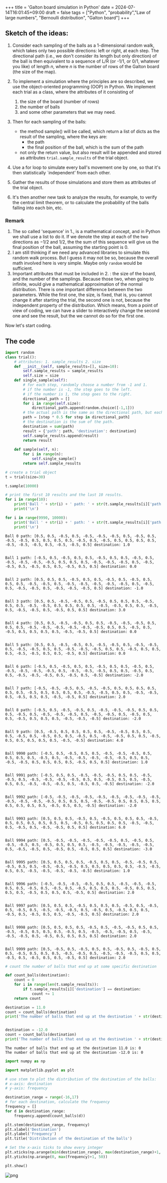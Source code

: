 +++
title = 'Galton board simulation in Python'
date = 2024-07-14T16:01:45+09:00
draft = false
tags = ["Python", "probability","Law of large numbers", "Bernoulli distribution", "Galton board"]
+++

## Sketch of the ideas:

1. Consider each sampling of the balls as a 1-dimensional random walk, which takes only two possible directions: left or right, at each step. The directional path (i.e., we don't consider its length but only direction) of the ball is then equivalent to a sequence of L/R (or -1/1, or 0/1, whatever you like) of length $n$, where $n$ is the number of rows of the Galton board (the size of the map).
2. To implement a simulation where the principles are so described, we use the object-oriented programming (OOP) in Python. We implement each trial as a class, where the attributes of it consisting of 
   1. the size of the board (number of rows)
   2. the number of balls
   3. and some other parameters that we may need.
   
3. Then for each sampling of the balls:
   - the method sample() will be called, which return a list of dicts as the result of the sampling, where the keys are:
     - the path
     - the final position of the ball, which is the sum of the path
   - not only the return value, but also result will be appended and stored as attributes `trial.sample_results` of the trial object.
4. Use a for loop to simulate every ball's movement one by one, so that it's then statistically `independent' from each other.
5. Gather the results of those simulations and store them as attributes of the trial object.
6. It's then another new task to analyze the results, for example, to verify the central limit theorem, or to calculate the probability of the balls falling into each bin, etc.

### Remark

1. The so called 'sequence' in 1., is a mathematical concept, and in Python we shall use a list to do it. If we denote the step at each of the two directions as $-1/2$ and $1/2$, the the sum of this sequence will give us the final position of the ball, assuming the starting point is $0$.
1. I am still thinking if we need any advanced libraries to simulate this random walk process. But I guess it may not be so, because the overall math involved here is very simple. Maybe only `random` would be sufficient.
2. Important attributes that must be included in 2. : the size of the board, and the number of the samplings. Because those two, when going to infinite, would give a mathematical approximation of the normal distribution. There is one important difference between the two parameters. While the first one, the size, is fixed, that is, you cannot change it after starting the trial, the second one is not, because the independent property of the distribution. Which means, from a point of view of coding, we can have a slider to interactively change the second one and see the result, but the we cannot do so for the first one.

Now let's start coding.


## The code

```python
import random
class trial():
    # attributes: 1. sample_results 2. size
    def __init__(self, sample_results=[], size=10):
        self.sample_results = sample_results
        self.size = size
    def single_sample(self):
        # for each step, randomly choose a number from -1 and 1.
        # if the number is -1, the step goes to the left.
        # if the number is 1, the step goes to the right.
        directional_path = []
        for i in range(self.size):
            directional_path.append(random.choice([-1,1]))
        # the actual path is the same as the directional path, but each step is timed by 1/2.
        path = [step * 0.5 for step in directional_path]
        # the destination is the sum of the path.
        destination = sum(path)
        result = {'path': path, 'destination': destination}
        self.sample_results.append(result)
        return result
    
    def sample(self, n):
        for i in range(n):
            self.single_sample()
        return self.sample_results
```


```python
# create a trial object
t = trial(size=30)

t.sample(10000)

# print the first 10 results and the last 10 results.
for i in range(10):
    print('Ball ' + str(i) + ' path: ' + str(t.sample_results[i]['path']) + ' destination: ' + str(t.sample_results[i]['destination']))
    print('\n')

for i in range(9990, 10000):
    print('Ball ' + str(i) + ' path: ' + str(t.sample_results[i]['path']) + ' destination: ' + str(t.sample_results[i]['destination']))
    print('\n')
```

    Ball 0 path: [0.5, 0.5, -0.5, 0.5, -0.5, -0.5, -0.5, 0.5, -0.5, 0.5, -0.5, -0.5, 0.5, 0.5, 0.5, 0.5, -0.5, 0.5, -0.5, 0.5, 0.5, 0.5, 0.5, -0.5, -0.5, -0.5, 0.5, -0.5, -0.5, 0.5] destination: 1.0
    
    
    Ball 1 path: [-0.5, 0.5, -0.5, 0.5, 0.5, -0.5, 0.5, 0.5, -0.5, 0.5, -0.5, -0.5, -0.5, -0.5, 0.5, 0.5, 0.5, -0.5, -0.5, -0.5, 0.5, -0.5, -0.5, 0.5, -0.5, 0.5, 0.5, -0.5, 0.5, 0.5] destination: 0.0
    
    
    Ball 2 path: [0.5, 0.5, 0.5, -0.5, 0.5, 0.5, -0.5, 0.5, -0.5, 0.5, 0.5, 0.5, -0.5, -0.5, 0.5, -0.5, -0.5, -0.5, -0.5, -0.5, 0.5, -0.5, 0.5, -0.5, -0.5, 0.5, -0.5, -0.5, -0.5, 0.5] destination: -1.0
    
    
    Ball 3 path: [0.5, 0.5, -0.5, -0.5, 0.5, -0.5, 0.5, 0.5, 0.5, -0.5, 0.5, 0.5, -0.5, -0.5, 0.5, 0.5, 0.5, 0.5, -0.5, -0.5, 0.5, 0.5, -0.5, 0.5, -0.5, -0.5, 0.5, -0.5, 0.5, 0.5] destination: 3.0
    
    
    Ball 4 path: [0.5, 0.5, -0.5, -0.5, 0.5, 0.5, -0.5, -0.5, -0.5, 0.5, 0.5, 0.5, -0.5, -0.5, -0.5, -0.5, -0.5, -0.5, 0.5, 0.5, -0.5, 0.5, -0.5, 0.5, 0.5, 0.5, 0.5, -0.5, -0.5, 0.5] destination: 0.0
    
    
    Ball 5 path: [0.5, 0.5, -0.5, -0.5, 0.5, -0.5, -0.5, 0.5, -0.5, -0.5, 0.5, -0.5, -0.5, 0.5, 0.5, -0.5, -0.5, -0.5, 0.5, 0.5, -0.5, 0.5, 0.5, 0.5, -0.5, -0.5, 0.5, 0.5, -0.5, 0.5] destination: 0.0
    
    
    Ball 6 path: [-0.5, 0.5, -0.5, 0.5, 0.5, -0.5, 0.5, 0.5, -0.5, 0.5, -0.5, -0.5, -0.5, -0.5, 0.5, -0.5, -0.5, -0.5, 0.5, 0.5, -0.5, 0.5, 0.5, -0.5, -0.5, -0.5, 0.5, -0.5, 0.5, -0.5] destination: -2.0
    
    
    Ball 7 path: [-0.5, -0.5, -0.5, 0.5, -0.5, -0.5, 0.5, 0.5, 0.5, 0.5, 0.5, 0.5, -0.5, 0.5, 0.5, 0.5, 0.5, -0.5, -0.5, 0.5, 0.5, -0.5, -0.5, 0.5, -0.5, 0.5, 0.5, -0.5, -0.5, 0.5] destination: 2.0
    
    
    Ball 8 path: [-0.5, 0.5, -0.5, -0.5, 0.5, -0.5, -0.5, -0.5, 0.5, 0.5, 0.5, -0.5, 0.5, -0.5, -0.5, -0.5, 0.5, -0.5, -0.5, 0.5, -0.5, 0.5, 0.5, -0.5, 0.5, 0.5, 0.5, -0.5, -0.5, -0.5] destination: -2.0
    
    
    Ball 9 path: [0.5, -0.5, 0.5, 0.5, 0.5, 0.5, -0.5, -0.5, 0.5, 0.5, 0.5, -0.5, 0.5, -0.5, 0.5, 0.5, -0.5, 0.5, -0.5, -0.5, 0.5, 0.5, -0.5, 0.5, 0.5, 0.5, 0.5, 0.5, -0.5, -0.5] destination: 4.0
    
    
    Ball 9990 path: [-0.5, 0.5, -0.5, 0.5, 0.5, -0.5, -0.5, -0.5, 0.5, 0.5, 0.5, 0.5, -0.5, 0.5, -0.5, -0.5, -0.5, -0.5, -0.5, 0.5, 0.5, -0.5, -0.5, 0.5, 0.5, 0.5, 0.5, -0.5, 0.5, 0.5] destination: 1.0
    
    
    Ball 9991 path: [-0.5, 0.5, 0.5, -0.5, -0.5, -0.5, 0.5, 0.5, -0.5, -0.5, 0.5, -0.5, -0.5, -0.5, -0.5, 0.5, 0.5, -0.5, 0.5, 0.5, -0.5, 0.5, 0.5, -0.5, -0.5, -0.5, 0.5, -0.5, 0.5, -0.5] destination: -2.0
    
    
    Ball 9992 path: [-0.5, -0.5, -0.5, -0.5, -0.5, -0.5, -0.5, -0.5, -0.5, -0.5, -0.5, -0.5, -0.5, 0.5, 0.5, 0.5, -0.5, -0.5, 0.5, 0.5, 0.5, 0.5, 0.5, 0.5, 0.5, 0.5, -0.5, 0.5, 0.5, -0.5] destination: -2.0
    
    
    Ball 9993 path: [0.5, 0.5, 0.5, -0.5, 0.5, -0.5, 0.5, 0.5, 0.5, -0.5, 0.5, 0.5, 0.5, 0.5, 0.5, 0.5, -0.5, 0.5, 0.5, 0.5, 0.5, -0.5, -0.5, 0.5, -0.5, 0.5, -0.5, -0.5, 0.5, 0.5] destination: 6.0
    
    
    Ball 9994 path: [0.5, -0.5, -0.5, -0.5, -0.5, -0.5, 0.5, -0.5, 0.5, -0.5, -0.5, 0.5, -0.5, 0.5, 0.5, 0.5, -0.5, -0.5, -0.5, -0.5, -0.5, 0.5, -0.5, -0.5, 0.5, -0.5, 0.5, -0.5, 0.5, 0.5] destination: -3.0
    
    
    Ball 9995 path: [0.5, 0.5, 0.5, 0.5, -0.5, 0.5, 0.5, -0.5, -0.5, 0.5, -0.5, 0.5, 0.5, -0.5, -0.5, -0.5, 0.5, 0.5, 0.5, 0.5, 0.5, -0.5, -0.5, 0.5, 0.5, -0.5, -0.5, -0.5, -0.5, -0.5] destination: 1.0
    
    
    Ball 9996 path: [-0.5, -0.5, -0.5, -0.5, 0.5, 0.5, -0.5, -0.5, -0.5, 0.5, 0.5, -0.5, 0.5, -0.5, 0.5, -0.5, 0.5, 0.5, 0.5, -0.5, 0.5, 0.5, 0.5, 0.5, -0.5, 0.5, 0.5, 0.5, -0.5, 0.5] destination: 2.0
    
    
    Ball 9997 path: [0.5, 0.5, 0.5, -0.5, 0.5, 0.5, 0.5, -0.5, 0.5, -0.5, 0.5, -0.5, 0.5, -0.5, -0.5, -0.5, 0.5, -0.5, 0.5, -0.5, 0.5, 0.5, -0.5, 0.5, -0.5, 0.5, 0.5, -0.5, -0.5, 0.5] destination: 2.0
    
    
    Ball 9998 path: [0.5, 0.5, 0.5, 0.5, -0.5, 0.5, -0.5, -0.5, 0.5, 0.5, -0.5, -0.5, 0.5, 0.5, 0.5, -0.5, 0.5, -0.5, -0.5, -0.5, 0.5, -0.5, -0.5, -0.5, 0.5, -0.5, 0.5, 0.5, 0.5, 0.5] destination: 2.0
    
    
    Ball 9999 path: [0.5, -0.5, 0.5, -0.5, 0.5, 0.5, -0.5, 0.5, -0.5, 0.5, 0.5, -0.5, 0.5, 0.5, 0.5, -0.5, -0.5, 0.5, -0.5, -0.5, -0.5, 0.5, 0.5, -0.5, 0.5, -0.5, 0.5, 0.5, -0.5, 0.5] destination: 2.0
    
    
    


```python
# count the number of balls that end up at some specific destination

def count_balls(destination):
    count = 0
    for i in range(len(t.sample_results)):
        if t.sample_results[i]['destination'] == destination:
            count += 1
    return count

destination = 11.0
count = count_balls(destination)
print('The number of balls that end up at the destination ' + str(destination) + ' is: ' + str(count))


destination = -12.0
count = count_balls(destination)
print('The number of balls that end up at the destination ' + str(destination) + ' is: ' + str(count))
```

    The number of balls that end up at the destination 11.0 is: 0
    The number of balls that end up at the destination -12.0 is: 0
    


```python
import numpy as np

import matplotlib.pyplot as plt

# use stem to plot the distribution of the destination of the balls:
# x-axis: destination
# y-axis: frequency

destination_range = range(-16,17)
# for each destination, calculate the frequency
frequency = []
for d in destination_range:
    frequency.append(count_balls(d))

plt.stem(destination_range, frequency)
plt.xlabel('Destination')
plt.ylabel('Frequency')
plt.title('Distribution of the destination of the balls')

# Set the x-axis ticks to show every integer
plt.xticks(np.arange(min(destination_range), max(destination_range)+1, 1))
plt.yticks(np.arange(0, max(frequency)+1, 50))

plt.show()

```


    
![png](/Galton_board_5_0.png)
    

